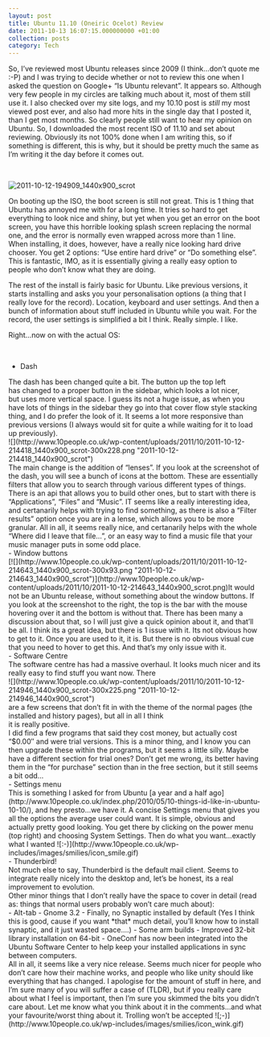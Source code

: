 ```yaml
---
layout: post
title: Ubuntu 11.10 (Oneiric Ocelot) Review
date: 2011-10-13 16:07:15.000000000 +01:00
collection: posts
category: Tech
---
```


So, I’ve reviewed most Ubuntu releases since 2009 (I think…don’t quote me :-P) and I was trying to decide whether or not to review this one when I asked the question on Google+ “Is Ubuntu relevant”. It appears so. Although very few people in my circles are talking much about it, most of them still use it. I also checked over my site logs, and my 10.10 post is *still* my most viewed post ever, and also had more hits in the single day that I posted it, than I get most months. So clearly people still want to hear my opinion on Ubuntu. So, I downloaded the most recent ISO of 11.10 and set about reviewing. Obviously its not 100% done when I am writing this, so if something is different, this is why, but it should be pretty much the same as I’m writing it the day before it comes out.

 

![](http://www.10people.co.uk/wp-content/uploads/2011/10/2011-10-12-194909_1440x900_scrot-300x245.png "2011-10-12-194909_1440x900_scrot")

On booting up the ISO, the boot screen is still not great. This is 1 thing that Ubuntu has annoyed me with for a long time. It tries so hard to get everything to look nice and shiny, but yet when you get an error on the boot screen, you have this horrible looking splash screen replacing the normal one, and the error is normally even wrapped across more than 1 line.  
 When installing, it does, however, have a really nice looking hard drive chooser. You get 2 options: “Use entire hard drive” or “Do something else”. This is fantastic, IMO, as it is essentially giving a really easy option to people who don’t know what they are doing.

The rest of the install is fairly basic for Ubuntu. Like previous versions, it starts installing and asks you your personalisation options (a thing that I really love for the record). Location, keyboard and user settings. And then a bunch of information about stuff included in Ubuntu while you wait. For the record, the user settings is simplified a bit I think. Really simple. I like.

Right…now on with the actual OS:

 

- Dash

<div>The dash has been changed quite a bit. The button up the top left has changed to a proper button in the sidebar, which looks a lot nicer, but uses more vertical space. I guess its not a huge issue, as when you have lots of things in the sidebar they go into that cover flow style stacking thing, and I do prefer the look of it. It seems a lot more responsive than previous versions (I always would sit for quite a while waiting for it to load up previously).</div>![](http://www.10people.co.uk/wp-content/uploads/2011/10/2011-10-12-214418_1440x900_scrot-300x228.png "2011-10-12-214418_1440x900_scrot")

<div>The main change is the addition of “lenses”. If you look at the screenshot of the dash, you will see a bunch of icons at the bottom. These are essentially filters that allow you to search through various different types of things. There is an api that allows you to build other ones, but to start with there is “Applications”, “Files” and “Music”. IT seems like a really interesting idea, and certanarily helps with trying to find something, as there is also a “Filter results” option once you are in a lense, which allows you to be more granular. All in all, it seems really nice, and certanarily helps with the whole “Where did I leave that file…”, or an easy way to find a music file that your music manager puts in some odd place.</div>- Window buttons

<div>[![](http://www.10people.co.uk/wp-content/uploads/2011/10/2011-10-12-214643_1440x900_scrot-300x93.png "2011-10-12-214643_1440x900_scrot")](http://www.10people.co.uk/wp-content/uploads/2011/10/2011-10-12-214643_1440x900_scrot.png)It would not be an Ubuntu release, without something about the window buttons. If you look at the screenshot to the right, the top is the bar with the mouse hovering over it and the bottom is without that. There has been many a discussion about that, so I will just give a quick opinion about it, and that’ll be all. I think its a great idea, but there is 1 issue with it. Its not obvious how to get to it. Once you are used to it, it is. But there is no obvious visual cue that you need to hover to get this. And that’s my only issue with it.</div>- Software Centre

<div>The software centre has had a massive overhaul. It looks much nicer and its really easy to find stuff you want now. There</div>![](http://www.10people.co.uk/wp-content/uploads/2011/10/2011-10-12-214946_1440x900_scrot-300x225.png "2011-10-12-214946_1440x900_scrot")

<div>are a few screens that don’t fit in with the theme of the normal pages (the installed and history pages), but all in all I think</div><div>it is really positive.</div><div>I did find a few programs that said they cost money, but actually cost “$0.00″ and were trial versions. This is a minor thing, and I know you can then upgrade these within the programs, but it seems a little silly. Maybe have a different section for trial ones? Don’t get me wrong, its better having them in the “for purchase” section than in the free section, but it still seems a bit odd…</div>- Settings menu

<div>This is something I asked for from Ubuntu [a year and a half ago](http://www.10people.co.uk/index.php/2010/05/10-things-id-like-in-ubuntu-10-10/), and hey presto…we have it. A concise Settings menu that gives you all the options the average user could want. It is simple, obvious and actually pretty good looking. You get there by clicking on the power menu (top right) and choosing System Settings. Then do what you want…exactly what I wanted ![:-)](http://www.10people.co.uk/wp-includes/images/smilies/icon_smile.gif)</div>- Thunderbird!

<div>Not much else to say, Thunderbird is the default mail client. Seems to integrate really nicely into the desktop and, let’s be honest, its a real improvement to evolution.</div><div>Other minor things that I don’t really have the space to cover in detail (read as: things that normal users probably won’t care much about):</div><div>- Alt-tab
- Gnome 3.2
- Finally, no Synaptic installed by default (Yes I think this is good, cause if you want *that* much detail, you’ll know how to install synaptic, and it just wasted space….)
- Some arm builds
- Improved 32-bit library installation on 64-bit
- OneConf has now been integrated into the Ubuntu Software Center to help keep your installed applications in sync between computers.

</div><div>All in all, it seems like a very nice release. Seems much nicer for people who don’t care how their machine works, and people who like unity should like everything that has changed. I apologise for the amount of stuff in here, and I’m sure many of you will suffer a case of (TLDR), but if you really care about what I feel is important, then I’m sure you skimmed the bits you didn’t care about. Let me know what you think about it in the comments…and what your favourite/worst thing about it. Trolling won’t be accepted ![;-)](http://www.10people.co.uk/wp-includes/images/smilies/icon_wink.gif)</div>
